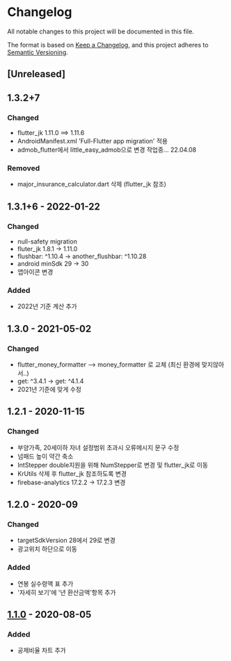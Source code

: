 # Changelog
All notable changes to this project will be documented in this file.

The format is based on [Keep a Changelog](https://keepachangelog.com/en/1.0.0/),
and this project adheres to [Semantic Versioning](https://semver.org/spec/v2.0.0.html).

## [Unreleased]

## 1.3.2+7 
### Changed
- flutter_jk 1.11.0 ==> 1.11.6
- AndroidManifest.xml 'Full-Flutter app migration' 적용
- admob_flutter에서 little_easy_admob으로 변경 작업중... 22.04.08

### Removed
- major_insurance_calculator.dart 삭제 (flutter_jk 참조)

## 1.3.1+6 - 2022-01-22
### Changed
- null-safety migration
- fluter_jk 1.8.1 -> 1.11.0
- flushbar: ^1.10.4 -> another_flushbar: ^1.10.28
- android minSdk 29 -> 30
- 앱아이콘 변경

### Added
- 2022년 기준 계산 추가

## 1.3.0 - 2021-05-02
### Changed
- flutter_money_formatter --> money_formatter 로 교체 (최신 환경에 맞지않아서..)
- get: ^3.4.1 -> get: ^4.1.4
- 2021년 기준에 맞게 수정

## 1.2.1 - 2020-11-15
### Changed
- 부양가족, 20세이하 자녀 설정범위 초과시 오류메시지 문구 수정
- 넘패드 높이 약간 축소
- IntStepper double지원을 위해 NumStepper로 변경 및 flutter_jk로 이동
- KrUtils 삭제 후 flutter_jk 참조하도록 변경
- firebase-analytics 17.2.2 -> 17.2.3 변경

## 1.2.0 - 2020-09
### Changed
- targetSdkVersion 28에서 29로 변경
- 광고위치 하단으로 이동

### Added
- 연봉 실수령액 표 추가
- '자세히 보기'에 '년 환산금액'항목 추가


## [1.1.0] - 2020-08-05
### Added
- 공제비율 차트 추가


[1.1.0]: https://github.com/smok95/salary_calc
